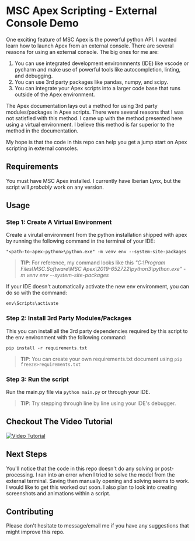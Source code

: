 # MSC Apex Scripting - External Console Demo

One exciting feature of MSC Apex is the powerful python API.  I wanted learn how to launch Apex from an external console.  There are several reasons for using an external console.  The big ones for me are:

1. You can use integrated development environmnents (IDE) like vscode or pycharm and make use of powerful tools like autocompletion, linting, and debugging.
2. You can use 3rd party packages like pandas, numpy, and scipy.
3. You can integrate your Apex scripts into a larger code base that runs outside of the Apex environment.

The Apex documentation lays out a method for using 3rd party modules/packages in Apex scripts.  There were several reasons that I was not satisfied with this method. I came up with the method presented here using a virtual environment.  I believe this method is far superior to the method in the documentation.

My hope is that the code in this repo can help you get a jump start on Apex scripting in external consoles.

## Requirements
You must have MSC Apex installed.  I currently have Iberian Lynx, but the script will *probably* work on any version.

## Usage

### Step 1: Create A Virtual Environment
Create a virutal environment from the python installation shipped with apex by running the following command in the terminal of your IDE:

`"<path-to-apex-python>\python.exe" -m venv env --system-site-packages`

> **TIP**: For reference, my command looks like this *"C:\Program Files\MSC.Software\MSC Apex\2019-652722\python3\python.exe" -m venv env --system-site-packages*

If your IDE doesn't automatically activate the new env environment, you can do so with the command:

`env\Scripts\activate`

### Step 2: Install 3rd Party Modules/Packages
This you can install all the 3rd party dependencies required by this script to the env environment with the following command:

`pip install -r requirements.txt`

> **TIP**: You can create your own requirements.txt document using `pip freeze>requirements.txt`

### Step 3: Run the script
Run the main.py file via `python main.py` or through your IDE.

> **TIP**: Try stepping through line by line using your IDE's debugger.

## Checkout The Video Tutorial

[![Video Tutorial](https://img.youtube.com/vi/qGSp4hEEUBk/0.jpg)](https://www.youtube.com/watch?v=qGSp4hEEUBk)


## Next Steps
You'll notice that the code in this repo doesn't do any solving or post-processing.  I ran into an error when I tried to solve the model from the external terminal.  Saving then manually opening and solving seems to work.  I would like to get this worked out soon.  I also plan to look into creating screenshots and animations within a script.   

## Contributing
Please don't hesitate to message/email me if you have any suggestions that might improve this repo.